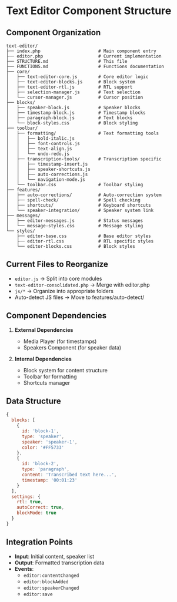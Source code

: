 # Text Editor Component Structure

## Component Organization
```
text-editor/
├── index.php                      # Main component entry
├── editor.php                     # Current implementation
├── STRUCTURE.md                   # This file
├── FUNCTIONS.md                   # Functions documentation
├── core/
│   ├── text-editor-core.js        # Core editor logic
│   ├── text-editor-blocks.js      # Block system
│   ├── text-editor-rtl.js         # RTL support
│   ├── selection-manager.js       # Text selection
│   └── cursor-manager.js          # Cursor position
├── blocks/
│   ├── speaker-block.js           # Speaker blocks
│   ├── timestamp-block.js         # Timestamp blocks
│   ├── paragraph-block.js         # Text blocks
│   └── block-styles.css           # Block styling
├── toolbar/
│   ├── formatting/                # Text formatting tools
│   │   ├── bold-italic.js
│   │   ├── font-controls.js
│   │   ├── text-align.js
│   │   └── undo-redo.js
│   ├── transcription-tools/       # Transcription specific
│   │   ├── timestamp-insert.js
│   │   ├── speaker-shortcuts.js
│   │   ├── auto-corrections.js
│   │   └── navigation-mode.js
│   └── toolbar.css                # Toolbar styling
├── features/
│   ├── auto-corrections/          # Auto-correction system
│   ├── spell-check/               # Spell checking
│   ├── shortcuts/                 # Keyboard shortcuts
│   └── speaker-integration/       # Speaker system link
├── messages/
│   ├── editor-messages.js         # Status messages
│   └── message-styles.css         # Message styling
└── styles/
    ├── editor-base.css            # Base editor styles
    ├── editor-rtl.css             # RTL specific styles
    └── editor-blocks.css          # Block styles
```

## Current Files to Reorganize
- `editor.js` → Split into core modules
- `text-editor-consolidated.php` → Merge with editor.php
- `js/*` → Organize into appropriate folders
- Auto-detect JS files → Move to features/auto-detect/

## Component Dependencies
1. **External Dependencies**
   - Media Player (for timestamps)
   - Speakers Component (for speaker data)

2. **Internal Dependencies**
   - Block system for content structure
   - Toolbar for formatting
   - Shortcuts manager

## Data Structure
```javascript
{
  blocks: [
    {
      id: 'block-1',
      type: 'speaker',
      speaker: 'speaker-1',
      color: '#FF5733'
    },
    {
      id: 'block-2',  
      type: 'paragraph',
      content: 'Transcribed text here...',
      timestamp: '00:01:23'
    }
  ],
  settings: {
    rtl: true,
    autoCorrect: true,
    blockMode: true
  }
}
```

## Integration Points
- **Input**: Initial content, speaker list
- **Output**: Formatted transcription data
- **Events**:
  - `editor:contentChanged`
  - `editor:blockAdded`
  - `editor:speakerChanged`
  - `editor:save`